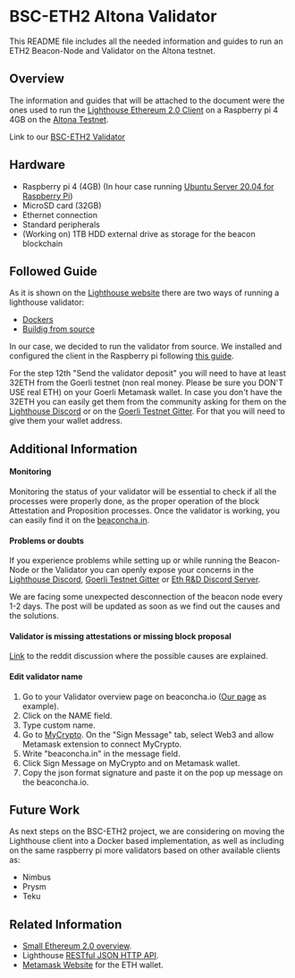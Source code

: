 # BSC-ETH2 Altona Validator
This README file includes all the needed information and guides to run an ETH2  Beacon-Node and Validator on the Altona testnet.

## Overview
The information and guides that will be attached to the document were the ones used to run the [Lighthouse Ethereum 2.0 Client](https://lighthouse-book.sigmaprime.io/become-a-validator.html) on a Raspberry pi 4 4GB on the [Altona Testnet](https://github.com/goerli/altona).

Link to our [BSC-ETH2 Validator](https://altona.beaconcha.in/validator/a2b60b956869fd5dfe9874546b3cc4bc2ca42bcc3b9c48c8473b7881c4e94b4a57917b07bf0b22117c90daf2f59c2dde#overview)

## Hardware
- Raspberry pi 4 (4GB) (In hour case running [Ubuntu Server 20.04 for Raspberry Pi](https://ubuntu.com/download/raspberry-pi/thank-you?version=20.04&architecture=arm64+raspi))
- MicroSD card (32GB)
- Ethernet connection
- Standard peripherals 
- (Working on) 1TB HDD external drive as storage for the beacon blockchain

## Followed Guide
As it is shown on the [Lighthouse website](https://lighthouse-book.sigmaprime.io/become-a-validator.html) there are two ways of running a lighthouse validator:
- [Dockers](https://lighthouse-book.sigmaprime.io/become-a-validator-docker.html)
- [Buildig from source](https://lighthouse-book.sigmaprime.io/become-a-validator-source.html)

In our case, we decided to run the validator from source. We installed and configured the client in the Raspberry pi following [this guide](https://www.coincashew.com/coins/overview-eth/guide-how-to-stake-on-eth-2.0-altona-testnet-with-lighthouse-on-ubuntu).

For the step 12th "Send the validator deposit" you will need to have at least 32ETH from the Goerli testnet (non real money. Please be sure you DON'T USE real ETH) on your Goerli Metamask wallet. In case you don't have the 32ETH you can easily get them from the community asking for them on the [Lighthouse Discord](https://discord.com/invite/cyAszAh) or on the [Goerli Testnet Gitter](https://gitter.im/goerli/testnet). For that you will need to give them your wallet address. 

## Additional Information

#### Monitoring
Monitoring the status of your validator will be essential to check if all the processes were properly done, as the proper operation of the block Attestation and Proposition processes. Once the validator is working, you can easily find it on the [beaconcha.in](https://altona.beaconcha.in/).

#### Problems or doubts
If you experience problems while setting up or while running the Beacon-Node or the Validator you can openly expose your concerns in the [Lighthouse Discord](https://discord.com/invite/cyAszAh), [Goerli Testnet Gitter](https://gitter.im/goerli/testnet) or [Eth R&D Discord Server](https://discord.com/invite/VmG7Uxc).

We are facing some unexpected desconnection of the beacon node every 1-2 days. The post will be updated as soon as we find out the causes and the solutions. 

#### Validator is missing attestations or missing block proposal
[Link](https://www.reddit.com/r/ethstaker/comments/g9dbug/what_causes_missed_attestations/) to the reddit discussion where the possible causes are explained.

#### Edit validator name
1. Go to your Validator overview page on beaconcha.io ([Our page](https://altona.beaconcha.in/validator/4384#overview) as example).
2. Click on the NAME field.
3. Type custom name.
4. Go to [MyCrypto](https://www.mycrypto.com/sign-and-verify-message/sign). On the "Sign Message" tab, select Web3 and allow Metamask extension to connect MyCrypto.
5. Write "beaconcha.in" in the message field.
6. Click Sign Message on MyCrypto and on Metamask wallet.
7. Copy the json format signature and paste it on the pop up message on the beaconcha.io.

## Future Work
As next steps on the BSC-ETH2 project, we are considering on moving the Lighthouse client into a Docker based implementation, as well as including on the same raspberry pi more validators based on other available clients as:
- Nimbus
- Prysm
- Teku

## Related Information
- [Small Ethereum 2.0 overview](https://ethos.dev/beacon-chain/).
- Lighthouse [RESTful JSON HTTP API](https://lighthouse-book.sigmaprime.io/http.html).
- [Metamask Website](https://metamask.io/) for the ETH wallet.

